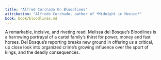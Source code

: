 ```yaml
---
title: "Alfred Corchado On Bloodlines"
attribution: "Alfredo Corchado, author of *Midnight in Mexico*"
book: book/bloodlines.md
---
```

A remarkable, incisive, and riveting read. Melissa del Bosque’s Bloodlines is a harrowing portrayal of a cartel family’s thirst for power, money and fast horses. Del Bosque’s reporting breaks new ground in offering us a critical, up close look into organized crime’s growing influence over the sport of kings, and the deadly consequences.